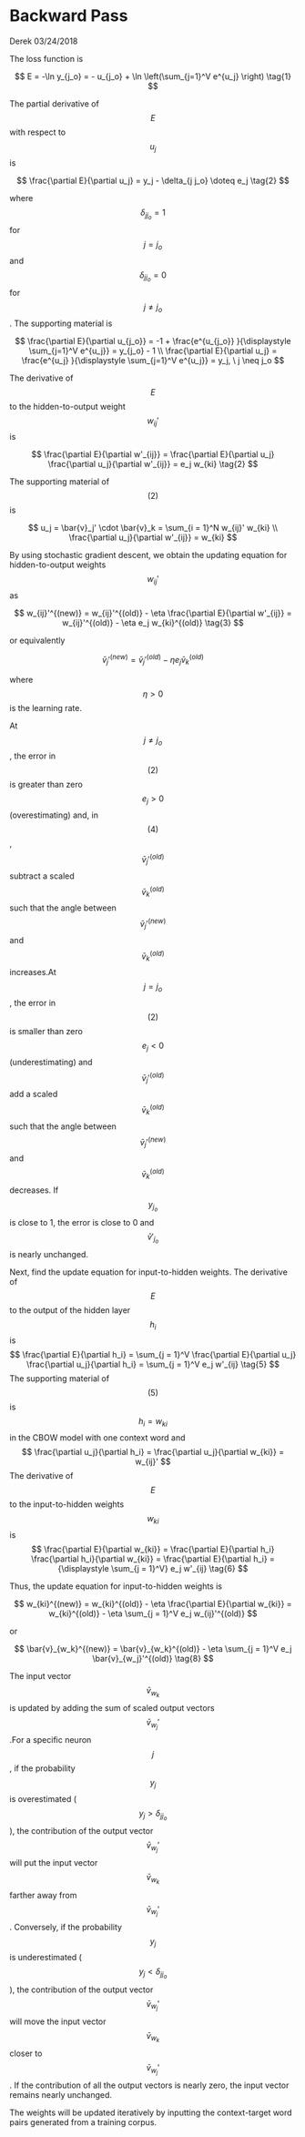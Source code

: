 # Backward Pass

Derek 03/24/2018

The loss function is


$$
E = -\ln y_{j_o} = - u_{j_o} + \ln \left(\sum_{j=1}^V e^{u_j} \right)
\tag{1}
$$


The partial derivative of $$E$$ with respect to $$u_j$$ is


$$
\frac{\partial E}{\partial u_j} = y_j - \delta_{j j_o} \doteq e_j \tag{2}
$$


where $$\delta_{j j_o} = 1$$ for $$j = j_o$$ and $$\delta_{j j_o} = 0$$ for $$j \neq j_o$$. The supporting material is


$$
\frac{\partial E}{\partial u_{j_o}} = -1 + \frac{e^{u_{j_o}}  }{\displaystyle \sum_{j=1}^V e^{u_j}} 
 = y_{j_o} - 1 \\ 
\frac{\partial E}{\partial u_j} = \frac{e^{u_j}  }{\displaystyle \sum_{j=1}^V e^{u_j}} = y_j,  \ j \neq j_o
$$


The derivative of $$E$$ to the hidden-to-output weight $$w_{ij}'$$ is


$$
\frac{\partial E}{\partial w'_{ij}} = \frac{\partial E}{\partial u_j} \frac{\partial u_j}{\partial w'_{ij}} = e_j w_{ki} 
\tag{2}
$$


The supporting material of $$(2)$$ is


$$
u_j = \bar{v}_j' \cdot \bar{v}_k = \sum_{i = 1}^N w_{ij}' w_{ki} \\  
\frac{\partial u_j}{\partial w'_{ij}} = w_{ki}
$$


By using stochastic gradient descent, we obtain the updating equation for  hidden-to-output weights $$w_{ij}'$$ as


$$
w_{ij}'^{(new)} = w_{ij}'^{(old)} - \eta \frac{\partial E}{\partial w'_{ij}}
= w_{ij}'^{(old)} - \eta e_j w_{ki}^{(old)} \tag{3}
$$


or equivalently


$$
\bar{v}_j'^{(new)} = \bar{v}_j'^{(old)} - \eta e_j \bar{v}_k^{(old)} \tag{4}
$$


where $$\eta > 0$$ is the learning rate.

At $$j \neq j_o$$, the error in $$(2)$$ is greater than zero $$e_j > 0$$ \(overestimating\) and, in $$(4)$$,  $$\bar{v}_j'^{(old)}$$ subtract a scaled $$\bar{v}_k^{(old)}$$such that the angle between $$\bar{v}_j'^{(new)}$$ and $$\bar{v}_k^{(old)}$$ increases.At $$j = j_o$$, the error in $$(2)$$ is smaller than zero $$e_j < 0$$ \(underestimating\) and $$\bar{v}_j'^{(old)}$$ add a scaled $$\bar{v}_k^{(old)}$$such that the angle between $$\bar{v}_j'^{(new)}$$ and $$\bar{v}_k^{(old)}$$ decreases. If $$y_{j_o}$$ is close to 1, the error is close to 0 and $$\bar{v}'_{j_o}$$ is nearly unchanged.



Next, find the update equation for input-to-hidden weights. The derivative of $$E$$  to the output of the hidden layer $$h_i$$ is
$$
\frac{\partial E}{\partial h_i} = \sum_{j = 1}^V \frac{\partial E}{\partial u_j} \frac{\partial u_j}{\partial h_i} 
 = \sum_{j = 1}^V e_j w'_{ij} \tag{5}
$$
The supporting material of $$(5)$$ is 
$$
h_i = w_{ki}
$$
 in the CBOW model with one context word and 
$$
\frac{\partial u_j}{\partial h_i} = \frac{\partial u_j}{\partial w_{ki}} = w_{ij}'
$$
The derivative of $$E$$ to the input-to-hidden weights $$w_{ki}$$ is 
$$
\frac{\partial E}{\partial w_{ki}} = \frac{\partial E}{\partial h_i} \frac{\partial h_i}{\partial w_{ki}} = \frac{\partial E}{\partial h_i}
  = {\displaystyle \sum_{j = 1}^V} e_j w'_{ij} \tag{6}
$$


Thus, the update equation for input-to-hidden weights is


$$
w_{ki}^{(new)} = w_{ki}^{(old)} - \eta \frac{\partial E}{\partial w_{ki}}  = w_{ki}^{(old)} - \eta \sum_{j = 1}^V e_j w_{ij}'^{(old)}
$$


or


$$
\bar{v}_{w_k}^{(new)} = \bar{v}_{w_k}^{(old)} - \eta \sum_{j = 1}^V e_j \bar{v}_{w_j}'^{(old)} \tag{8}
$$


The input vector $$\bar{v}_{w_k}$$ is updated by adding the sum of scaled output vectors $$\bar{v}_{w_j}'$$.For a specific neuron $$j$$, if the probability $$y_j$$ is overestimated \($$y_j > \delta_{j j_o}$$\), the contribution of the output vector $$\bar{v}_{w_j}'$$ will put the input vector $$\bar{v}_{w_k}$$ farther away from $$\bar{v}_{w_j}'$$. Conversely, if the probability $$y_j$$ is underestimated \($$y_j < \delta_{j j_o}$$\), the contribution of the output vector $$\bar{v}_{w_j}'$$ will move the input vector $$\bar{v}_{w_k}$$ closer to $$\bar{v}_{w_j}'$$. If the contribution of all the output vectors is nearly zero, the input vector remains nearly unchanged.

The weights will be updated iteratively by inputting the context-target word pairs generated from a training corpus.

